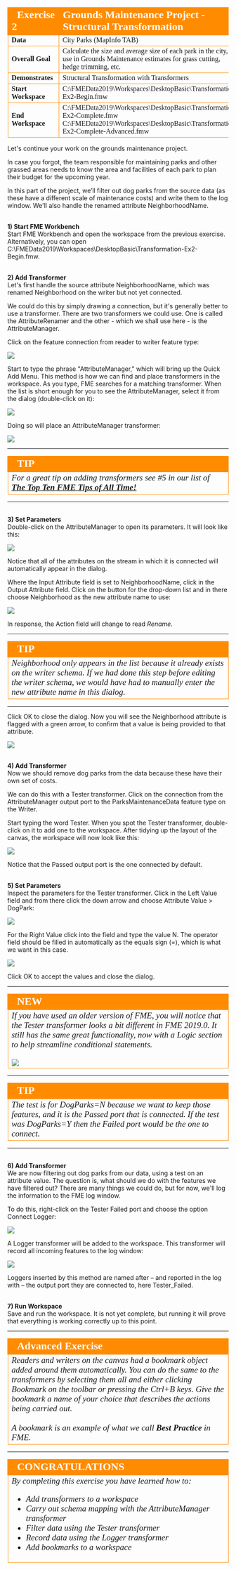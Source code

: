 <!--Exercise Section-->


<table style="border-spacing: 0px;border-collapse: collapse;font-family:serif">
<tr>
<td width=25% style="vertical-align:middle;background-color:darkorange;border: 2px solid darkorange">
<i class="fa fa-cogs fa-lg fa-pull-left fa-fw" style="color:white;padding-right: 12px;vertical-align:text-top"></i>
<span style="color:white;font-size:x-large;font-weight: bold">Exercise 2</span>
</td>
<td style="border: 2px solid darkorange;background-color:darkorange;color:white">
<span style="color:white;font-size:x-large;font-weight: bold">Grounds Maintenance Project - Structural Transformation</span>
</td>
</tr>

<tr>
<td style="border: 1px solid darkorange; font-weight: bold">Data</td>
<td style="border: 1px solid darkorange">City Parks (MapInfo TAB)</td>
</tr>

<tr>
<td style="border: 1px solid darkorange; font-weight: bold">Overall Goal</td>
<td style="border: 1px solid darkorange">Calculate the size and average size of each park in the city, to use in Grounds Maintenance estimates for grass cutting, hedge trimming, etc.</td>
</tr>

<tr>
<td style="border: 1px solid darkorange; font-weight: bold">Demonstrates</td>
<td style="border: 1px solid darkorange">Structural Transformation with Transformers</td>
</tr>

<tr>
<td style="border: 1px solid darkorange; font-weight: bold">Start Workspace</td>
<td style="border: 1px solid darkorange">C:\FMEData2019\Workspaces\DesktopBasic\Transformation-Ex2-Begin.fmw</td>
</tr>

<tr>
<td style="border: 1px solid darkorange; font-weight: bold">End Workspace</td>
<td style="border: 1px solid darkorange">C:\FMEData2019\Workspaces\DesktopBasic\Transformation-Ex2-Complete.fmw<br>C:\FMEData2019\Workspaces\DesktopBasic\Transformation-Ex2-Complete-Advanced.fmw</td>
</tr>

</table>


Let's continue your work on the grounds maintenance project.

In case you forgot, the team responsible for maintaining parks and other grassed areas needs to know the area and facilities of each park to plan their budget for the upcoming year.

In this part of the project, we’ll filter out dog parks from the source data (as these have a different scale of maintenance costs) and write them to the log window. We'll also handle the renamed attribute NeighborhoodName.


<br>**1) Start FME Workbench**
<br>Start FME Workbench and open the workspace from the previous exercise. Alternatively, you can open
C:\FMEData2019\Workspaces\DesktopBasic\Transformation-Ex2-Begin.fmw.


<br>**2) Add Transformer**
<br>Let's first handle the source attribute NeighborhoodName, which was renamed Neighborhood on the writer but not yet connected.

We could do this by simply drawing a connection, but it's generally better to use a transformer. There are two transformers we could use. One is called the AttributeRenamer and the other - which we shall use here - is the AttributeManager.

Click on the feature connection from reader to writer feature type:

![](./Images/Img2.206.Ex2.SelectedFeatureConnection.png)

Start to type the phrase "AttributeManager," which will bring up the Quick Add Menu. This method is how we can find and place transformers in the workspace. As you type, FME searches for a matching transformer. When the list is short enough for you to see the AttributeManager, select it from the dialog (double-click on it):

![](./Images/Img2.207.Ex2.QuickAddAttrManager.png)

Doing so will place an AttributeManager transformer:

![](./Images/Img2.208.Ex2.AttrManagerOnCanvas.png)

---

<!--Tip Section-->

<table style="border-spacing: 0px">
<tr>
<td style="vertical-align:middle;background-color:darkorange;border: 2px solid darkorange">
<i class="fa fa-info-circle fa-lg fa-pull-left fa-fw" style="color:white;padding-right: 12px;vertical-align:text-top"></i>
<span style="color:white;font-size:x-large;font-weight: bold;font-family:serif">TIP</span>
</td>
</tr>

<tr>
<td style="border: 1px solid darkorange">
<span style="font-family:serif; font-style:italic; font-size:larger">
For a great tip on adding transformers see #5 in our list of <strong><a href="http://blog.safe.com/2014/10/fmeevangelist128/">The Top Ten FME Tips of All Time!</a></strong>
</span>
</td>
</tr>
</table>

---

<br>**3) Set Parameters**
<br>Double-click on the AttributeManager to open its parameters. It will look like this:

![](./Images/Img2.209.Ex2.AttrManagerParameters.png)

Notice that all of the attributes on the stream in which it is connected will automatically appear in the dialog.

Where the Input Attribute field is set to NeighborhoodName, click in the Output Attribute field. Click on the button for the drop-down list and in there choose Neighborhood as the new attribute name to use:

![](./Images/Img2.210.Ex2.AttrManagerEditingAttr.png)

In response, the Action field will change to read *Rename*.

---

<!--Tip Section-->

<table style="border-spacing: 0px">
<tr>
<td style="vertical-align:middle;background-color:darkorange;border: 2px solid darkorange">
<i class="fa fa-info-circle fa-lg fa-pull-left fa-fw" style="color:white;padding-right: 12px;vertical-align:text-top"></i>
<span style="color:white;font-size:x-large;font-weight: bold;font-family:serif">TIP</span>
</td>
</tr>

<tr>
<td style="border: 1px solid darkorange">
<span style="font-family:serif; font-style:italic; font-size:larger">
Neighborhood only appears in the list because it already exists on the writer schema. If we had done this step before editing the writer schema, we would have had to manually enter the new attribute name in this dialog.
</span>
</td>
</tr>
</table>

---

Click OK to close the dialog. Now you will see the Neighborhood attribute is flagged with a green arrow, to confirm that a value is being provided to that attribute.

![](./Images/Img2.211.Ex2.AttrManagerAfterEditing.png)


<br>**4) Add Transformer**
<br>Now we should remove dog parks from the data because these have their own set of costs.

We can do this with a Tester transformer. Click on the connection from the AttributeManager output port to the ParksMaintenanceData feature type on the Writer.

Start typing the word Tester. When you spot the Tester transformer, double-click on it to add one to the workspace. After tidying up the layout of the canvas, the workspace will now look like this:

![](./Images/Img2.212.Ex2.TesterOnCanvas.png)

Notice that the Passed output port is the one connected by default.


<br>**5) Set Parameters**
<br>Inspect the parameters for the Tester transformer. Click in the Left Value field and from there click the down arrow and choose Attribute Value > DogPark:

![](./Images/Img2.213.Ex2.TesterAttrSelection.png)

For the Right Value click into the field and type the value N. The operator field should be filled in automatically as the equals sign (=), which is what we want in this case.

![](./Images/Img2.214.Ex2.TesterTestClause.png)

Click OK to accept the values and close the dialog.

---

<!--Tip Section-->

<table style="border-spacing: 0px">
<tr>
<td style="vertical-align:middle;background-color:darkorange;border: 2px solid darkorange">
<i class="fa fa-info-circle fa-lg fa-pull-left fa-fw" style="color:white;padding-right: 12px;vertical-align:text-top"></i>
<span style="color:white;font-size:x-large;font-weight: bold;font-family:serif">NEW</span>
</td>
</tr>

<tr>
<td style="border: 1px solid darkorange">
<span style="font-family:serif; font-style:italic; font-size:larger">
If you have used an older version of FME, you will notice that the Tester transformer looks a bit different in FME 2019.0. It still has the same great functionality, now with a Logic section to help streamline conditional statements.
<br><br>
<img src="./Images/Img2.400.Ex2.NewTester.png">
<br>
</span>
</td>
</tr>
</table>

---

<!--Tip Section-->

<table style="border-spacing: 0px">
<tr>
<td style="vertical-align:middle;background-color:darkorange;border: 2px solid darkorange">
<i class="fa fa-info-circle fa-lg fa-pull-left fa-fw" style="color:white;padding-right: 12px;vertical-align:text-top"></i>
<span style="color:white;font-size:x-large;font-weight: bold;font-family:serif">TIP</span>
</td>
</tr>

<tr>
<td style="border: 1px solid darkorange">
<span style="font-family:serif; font-style:italic; font-size:larger">
The test is for DogParks=N because we want to keep those features, and it is the Passed port that is connected. If the test was DogParks=Y then the Failed port would be the one to connect.
</span>
</td>
</tr>
</table>

---

<br>**6) Add Transformer**
<br>We are now filtering out dog parks from our data, using a test on an attribute value. The question is, what should we do with the features we have filtered out? There are many things we could do, but for now, we'll log the information to the FME log window.

To do this, right-click on the Tester Failed port and choose the option Connect Logger:

![](./Images/Img2.215.Ex2.TesterConnectLogger.png)

A Logger transformer will be added to the workspace. This transformer will record all incoming features to the log window:

![](./Images/Img2.216.Ex2.WorkspaceWithLogger.png)

Loggers inserted by this method are named after – and reported in the log with – the output port they are connected to, here Tester_Failed.


<br>**7) Run Workspace**
<br>Save and run the workspace. It is not yet complete, but running it will prove that everything is working correctly up to this point.


---

<!--Advanced Exercise Section-->

<table style="border-spacing: 0px">
<tr>
<td style="vertical-align:middle;background-color:darkorange;border: 2px solid darkorange">
<i class="fa fa-cogs fa-lg fa-pull-left fa-fw" style="color:white;padding-right: 12px;vertical-align:text-top"></i>
<span style="color:white;font-size:x-large;font-weight: bold;font-family:serif">Advanced Exercise</span>
</td>
</tr>

<tr>
<td style="border: 1px solid darkorange">
<span style="font-family:serif; font-style:italic; font-size:larger">
Readers and writers on the canvas had a bookmark object added around them automatically. You can do the same to the transformers by selecting them all and either clicking Bookmark on the toolbar or pressing the Ctrl+B keys. Give the bookmark a name of your choice that describes the actions being carried out.
<br><br>A bookmark is an example of what we call <strong>Best Practice</strong> in FME.
</span>
</td>
</tr>
</table>

---

<!--Exercise Congratulations Section-->

<table style="border-spacing: 0px">
<tr>
<td style="vertical-align:middle;background-color:darkorange;border: 2px solid darkorange">
<i class="fa fa-thumbs-o-up fa-lg fa-pull-left fa-fw" style="color:white;padding-right: 12px;vertical-align:text-top"></i>
<span style="color:white;font-size:x-large;font-weight: bold;font-family:serif">CONGRATULATIONS</span>
</td>
</tr>

<tr>
<td style="border: 1px solid darkorange">
<span style="font-family:serif; font-style:italic; font-size:larger">
By completing this exercise you have learned how to:
<br>
<ul><li>Add transformers to a workspace</li>
<li>Carry out schema mapping with the AttributeManager transformer</li>
<li>Filter data using the Tester transformer</li>
<li>Record data using the Logger transformer</li>
<li>Add bookmarks to a workspace</li></ul>
</span>
</td>
</tr>
</table>
